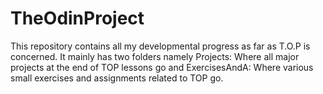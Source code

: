 # TheOdinProject
This repository contains all my developmental progress as far as T.O.P is concerned. It mainly has two folders namely Projects: Where all major projects at the end of TOP lessons go and ExercisesAndA: Where various small exercises and assignments related to TOP go.
